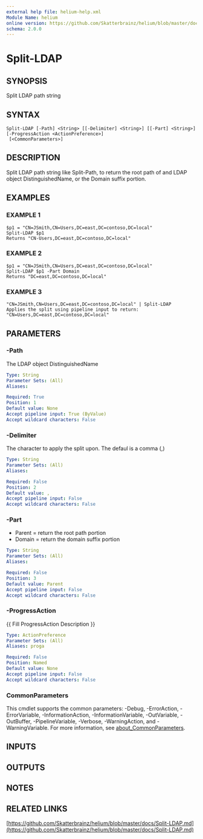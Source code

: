 ```yaml
---
external help file: helium-help.xml
Module Name: helium
online version: https://github.com/Skatterbrainz/helium/blob/master/docs/Split-LDAP.md
schema: 2.0.0
---
```


# Split-LDAP

## SYNOPSIS
Split LDAP path string

## SYNTAX

```
Split-LDAP [-Path] <String> [[-Delimiter] <String>] [[-Part] <String>] [-ProgressAction <ActionPreference>]
 [<CommonParameters>]
```

## DESCRIPTION
Split LDAP path string like Split-Path, to return the root path of
and LDAP object DistinguishedName, or the Domain suffix portion.

## EXAMPLES

### EXAMPLE 1
```
$p1 = "CN=JSmith,CN=Users,DC=east,DC=contoso,DC=local"
Split-LDAP $p1
Returns "CN-Users,DC=east,DC=contoso,DC=local"
```

### EXAMPLE 2
```
$p1 = "CN=JSmith,CN=Users,DC=east,DC=contoso,DC=local"
Split-LDAP $p1 -Part Domain
Returns "DC=east,DC=contoso,DC=local"
```

### EXAMPLE 3
```
"CN=JSmith,CN=Users,DC=east,DC=contoso,DC=local" | Split-LDAP
Applies the split using pipeline input to return:
"CN=Users,DC=east,DC=contoso,DC=local"
```

## PARAMETERS

### -Path
The LDAP object DistinguishedName

```yaml
Type: String
Parameter Sets: (All)
Aliases:

Required: True
Position: 1
Default value: None
Accept pipeline input: True (ByValue)
Accept wildcard characters: False
```

### -Delimiter
The character to apply the split upon.
The defaul is a comma (,)

```yaml
Type: String
Parameter Sets: (All)
Aliases:

Required: False
Position: 2
Default value: ,
Accept pipeline input: False
Accept wildcard characters: False
```

### -Part
* Parent = return the root path portion
* Domain = return the domain suffix portion

```yaml
Type: String
Parameter Sets: (All)
Aliases:

Required: False
Position: 3
Default value: Parent
Accept pipeline input: False
Accept wildcard characters: False
```

### -ProgressAction
{{ Fill ProgressAction Description }}

```yaml
Type: ActionPreference
Parameter Sets: (All)
Aliases: proga

Required: False
Position: Named
Default value: None
Accept pipeline input: False
Accept wildcard characters: False
```

### CommonParameters
This cmdlet supports the common parameters: -Debug, -ErrorAction, -ErrorVariable, -InformationAction, -InformationVariable, -OutVariable, -OutBuffer, -PipelineVariable, -Verbose, -WarningAction, and -WarningVariable. For more information, see [about_CommonParameters](http://go.microsoft.com/fwlink/?LinkID=113216).

## INPUTS

## OUTPUTS

## NOTES

## RELATED LINKS

[https://github.com/Skatterbrainz/helium/blob/master/docs/Split-LDAP.md](https://github.com/Skatterbrainz/helium/blob/master/docs/Split-LDAP.md)

